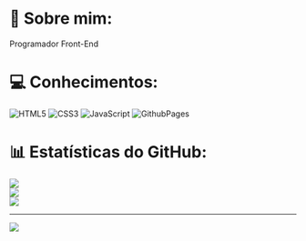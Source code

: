 # 💫 Sobre mim:
Programador Front-End<br>


# 💻 Conhecimentos:
![HTML5](https://img.shields.io/badge/html5-%23E34F26.svg?style=for-the-badge&logo=html5&logoColor=white) ![CSS3](https://img.shields.io/badge/css3-%231572B6.svg?style=for-the-badge&logo=css3&logoColor=white) ![JavaScript](https://img.shields.io/badge/javascript-%23323330.svg?style=for-the-badge&logo=javascript&logoColor=%23F7DF1E) ![GithubPages](https://img.shields.io/badge/github%20pages-121013?style=for-the-badge&logo=github&logoColor=white)
# 📊 Estatísticas do GitHub:
![](https://github-readme-stats.vercel.app/api?username=WesleySGG&theme=onedark&hide_border=false&include_all_commits=true&count_private=false)<br/>
![](https://github-readme-streak-stats.herokuapp.com/?user=WesleySGG&theme=onedark&hide_border=false)<br/>
![](https://github-readme-stats.vercel.app/api/top-langs/?username=WesleySGG&theme=onedark&hide_border=false&include_all_commits=true&count_private=false&layout=compact)

---
[![](https://visitcount.itsvg.in/api?id=WesleySGG&icon=0&color=0)](https://visitcount.itsvg.in)

<!-- Proudly created with GPRM ( https://gprm.itsvg.in ) -->
